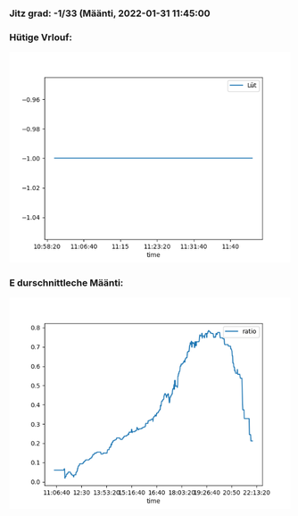 ### Jitz grad: -1/33 (Määnti, 2022-01-31 11:45:00

### Hütige Vrlouf:
![Graph](Today.png)

### E durschnittleche Määnti:
![Graph](Määnti.png)